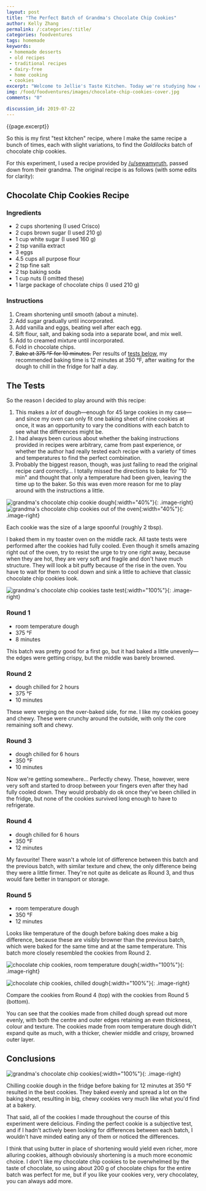 ```yaml
---
layout: post
title: "The Perfect Batch of Grandma's Chocolate Chip Cookies"
author: Kelly Zhang
permalink: /:categories/:title/
categories: foodventures
tags: homemade
keywords:
 - homemade desserts
 - old recipes
 - traditional recipes
 - dairy-free
 - home cooking
 - cookies
excerpt: "Welcome to Jellie's Taste Kitchen. Today we're studying how changes to the baking time and temperature of cookie dough produce different results. These are my most successful chocolate chip cookies to date!"
img: /food/foodventures/images/chocolate-chip-cookies-cover.jpg
comments: "0"

discussion_id: 2019-07-22
---
```


{{page.excerpt}}

So this is my first "test kitchen" recipe, where I make the same recipe a bunch of times, each with slight variations, to find the *Goldilocks* batch of chocolate chip cookies.

For this experiment, I used a recipe provided by [/u/sewamyruth](https://www.reddit.com/r/Old_Recipes/comments/cf7r7o/turn_grandmas_old_recipe_into_a_tea_towel/eu8czuj/), passed down from their grandma. The original recipe is as follows (with some edits for clarity):

## Chocolate Chip Cookies Recipe

### Ingredients

* 2 cups shortening (I used Crisco)
* 2 cups brown sugar (I used 210 g)
* 1 cup white sugar (I used 160 g)
* 2 tsp vanilla extract
* 3 eggs
* 4.5 cups all purpose flour
* 2 tsp fine salt
* 2 tsp baking soda
* 1 cup nuts (I omitted these)
* 1 large package of chocolate chips (I used 210 g)

### Instructions

1. Cream shortening until smooth (about a minute).
1. Add sugar gradually until incorporated.
1. Add vanilla and eggs, beating well after each egg.
1. Sift flour, salt, and baking soda into a separate bowl, and mix well.
1. Add to creamed mixture until incorporated.
1. Fold in chocolate chips.
1. ~~Bake at 375 °F for 10 minutes.~~ Per results of [tests below](#conclusions), my recommended baking time is 12 minutes at 350 °F, after waiting for the dough to chill in the fridge for half a day.

## The Tests

So the reason I decided to play around with this recipe:

1. This makes a *lot* of dough—enough for 45 large cookies in my case—and since my oven can only fit one baking sheet of nine cookies at once, it was an opportunity to vary the conditions with each batch to see what the differences might be.
1. I had always been curious about whether the baking instructions provided in recipes were arbitrary, came from past experience, or whether the author had really tested each recipe with a variety of times and temperatures to find the perfect combination.
1. Probably the biggest reason, though, was just failing to read the original recipe card correctly... I totally missed the directions to bake for "10 min" and thought that only a temperature had been given, leaving the time up to the baker. So this was even more reason for me to play around with the instructions a little.

![grandma's chocolate chip cookie dough](/food/foodventures/images/chocolate-chip-cookies-4.jpg){:width="40%"}{: .image-right} ![grandma's chocolate chip cookies out of the oven](/food/foodventures/images/chocolate-chip-cookies-5.jpg){:width="40%"}{: .image-right}

Each cookie was the size of a large spoonful (roughly 2 tbsp).

I baked them in my toaster oven on the middle rack. All taste tests were performed after the cookies had fully cooled. Even though it smells amazing right out of the oven, try to resist the urge to try one right away, because when they are hot, they are very soft and fragile and don't have much structure. They will look a bit puffy because of the rise in the oven. You have to wait for them to cool down and sink a little to achieve that classic chocolate chip cookies look.

![grandma's chocolate chip cookies taste test](/food/foodventures/images/chocolate-chip-cookies-1.jpg){:width="100%"}{: .image-right}

### Round 1

* room temperature dough
* 375 °F
* 8 minutes

This batch was pretty good for a first go, but it had baked a little unevenly—the edges were getting crispy, but the middle was barely browned.

### Round 2

* dough chilled for 2 hours
* 375 °F
* 10 minutes

These were verging on the over-baked side, for me. I like my cookies gooey and chewy. These were crunchy around the outside, with only the core remaining soft and chewy.

### Round 3

* dough chilled for 6 hours
* 350 °F
* 10 minutes

Now we're getting somewhere... Perfectly chewy. These, however, were very soft and started to droop between your fingers even after they had fully cooled down. They would probably do ok once they've been chilled in the fridge, but none of the cookies survived long enough to have to refrigerate.

### Round 4

* dough chilled for 6 hours
* 350 °F
* 12 minutes

My favourite! There wasn't a whole lot of difference between this batch and the previous batch, with similar texture and chew, the only difference being they were a little firmer. They're not quite as delicate as Round 3, and thus would fare better in transport or storage.

### Round 5

* room temperature dough
* 350 °F
* 12 minutes

Looks like temperature of the dough before baking does make a big difference, because these are visibly browner than the previous batch, which were baked for the same time and at the same temperature. This batch more closely resembled the cookies from Round 2.

![chocolate chip cookies, room temperature dough](/food/foodventures/images/chocolate-chip-cookies-2.jpg){:width="100%"}{: .image-right}

![chocolate chip cookies, chilled dough](/food/foodventures/images/chocolate-chip-cookies-3.jpg){:width="100%"}{: .image-right}

Compare the cookies from Round 4 (top) with the cookies from Round 5 (bottom).

You can see that the cookies made from chilled dough spread out more evenly, with both the centre and outer edges retaining an even thickness, colour and texture. The cookies made from room temperature dough didn't expand quite as much, with a thicker, chewier middle and crispy, browned outer layer.

## Conclusions

![grandma's chocolate chip cookies](/food/foodventures/images/chocolate-chip-cookies-6.jpg){:width="100%"}{: .image-right}

Chilling cookie dough in the fridge before baking for 12 minutes at 350 °F resulted in the best cookies. They baked evenly and spread a lot on the baking sheet, resulting in big, chewy cookies very much like what you'd find at a bakery.

That said, all of the cookies I made throughout the course of this experiment were delicious. Finding the perfect cookie is a subjective test, and if I hadn't actively been looking for differences between each batch, I wouldn't have minded eating any of them or noticed the differences.

I think that using butter in place of shortening would yield even richer, more alluring cookies, although obviously shortening is a much more economic choice. I don't like my chocolate chip cookies to be overwhelmed by the taste of chocolate, so using about 200 g of chocolate chips for the entire batch was perfect for me, but if you like your cookies very, very chocolatey, you can always add more.
